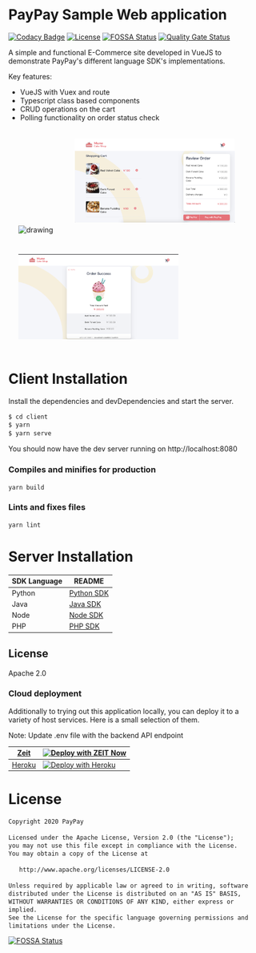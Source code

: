# PayPay Sample Web application


[![Codacy Badge](https://api.codacy.com/project/badge/Grade/b7323045ba9047e392d135a25cac0cf6)](https://app.codacy.com/gh/paypay/paypay-sample-ecommerce?utm_source=github.com&utm_medium=referral&utm_content=paypay/paypay-sample-ecommerce&utm_campaign=Badge_Grade_Dashboard)
[![License](https://img.shields.io/:license-apache2.0-red.svg)](https://opensource.org/licenses/Apache-2.0)
[![FOSSA Status](https://app.fossa.com/api/projects/git%2Bgithub.com%2Fpaypay%2Fpaypay-sample-ecommerce.svg?type=shield)](https://app.fossa.com/projects/git%2Bgithub.com%2Fpaypay%2Fpaypay-sample-ecommerce?ref=badge_shield)
[![Quality Gate Status](https://sonarcloud.io/api/project_badges/measure?project=paypay_paypay-sample-ecommerce&metric=alert_status)](https://sonarcloud.io/dashboard?id=paypay_paypay-sample-ecommerce)


A simple and functional E-Commerce site developed in VueJS to demonstrate PayPay's different language SDK's implementations.

Key features:
  - VueJS with Vuex and route
  - Typescript class based components
  - CRUD operations on the cart
  - Polling functionality on order status check

<img src="screenshots/demo.gif" alt="drawing" style="width:320px;padding:20px;"/>

<img src="screenshots/cart.png" alt="drawing" style="width:320px;padding:20px;"/>

<img src="screenshots/order-status.png" alt="drawing" style="width:320px;padding:20px;"/>

# Client Installation
Install the dependencies and devDependencies and start the server.

```sh
$ cd client
$ yarn
$ yarn serve
```
You should now have the dev server running on http://localhost:8080

### Compiles and minifies for production
```
yarn build
```

### Lints and fixes files
```
yarn lint
```

# Server Installation

| SDK Language | README |
| ------ | ------ |
| Python | [Python SDK](https://github.com/paypay/paypay-sample-ecommerce-backend-python/blob/master/README.md) |
| Java   | [Java SDK](https://github.com/paypay/paypay-sample-ecommerce-backend-java/blob/master/README.md) |
| Node   | [Node SDK](https://github.com/paypay/paypay-sample-ecommerce-backend-node/blob/master/README.md) |
| PHP   | [PHP SDK](https://github.com/paypay/paypay-sample-ecommerce-backend-php/blob/master/README.md) |

License
----

Apache 2.0

### Cloud deployment

Additionally to trying out this application locally, you can deploy it to a variety of host services. Here is a small selection of them.

Note: Update .env file with the backend API endpoint

| [Zeit](https://zeit.co/)                        | [![Deploy with ZEIT Now](https://zeit.co/button)](https://zeit.co/new/project?template=https://github.com/paypay/paypay-sample-ecommerce/tree/master) |
| ----------------------------------------------- | ----------------------------------------------------------------------------------------------------------------------------------------------------- |
| [Heroku](https://www.heroku.com/deploy/?template=https://github.com/paypay/paypay-sample-ecommerce/tree/master) | [![Deploy with Heroku](https://www.herokucdn.com/deploy/button.svg)](https://www.heroku.com/deploy/?template=https://github.com/paypay/paypay-sample-ecommerce/tree/master)      |


License
=======

    Copyright 2020 PayPay

    Licensed under the Apache License, Version 2.0 (the "License");
    you may not use this file except in compliance with the License.
    You may obtain a copy of the License at

       http://www.apache.org/licenses/LICENSE-2.0

    Unless required by applicable law or agreed to in writing, software
    distributed under the License is distributed on an "AS IS" BASIS,
    WITHOUT WARRANTIES OR CONDITIONS OF ANY KIND, either express or implied.
    See the License for the specific language governing permissions and
    limitations under the License.


[![FOSSA Status](https://app.fossa.com/api/projects/git%2Bgithub.com%2Fpaypay%2Fpaypay-sample-ecommerce.svg?type=large)](https://app.fossa.com/projects/git%2Bgithub.com%2Fpaypay%2Fpaypay-sample-ecommerce?ref=badge_large)
